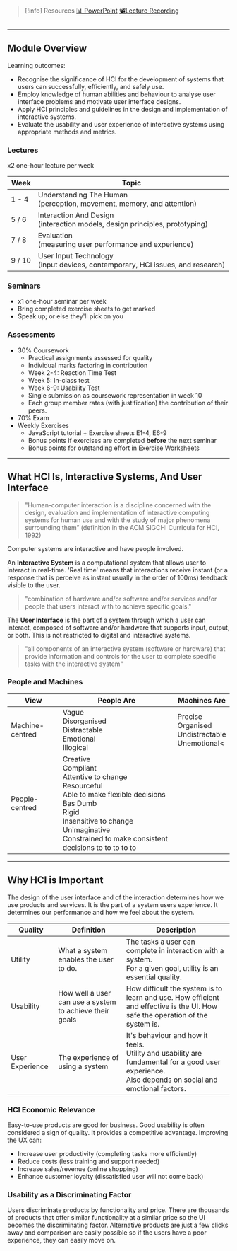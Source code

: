 > [!info] Resources
> [📊 PowerPoint](WK1.LC1.HCI_Introduction.pdf)
> [📽️Lecture Recording](https://lancaster.cloud.panopto.eu/Panopto/Pages/Viewer.aspx?id=85904c91-c018-4689-9321-b36300375cc7)

```table-of-contents

```

---
## Module Overview

Learning outcomes:
- Recognise the significance of HCI for the development of systems that users can successfully, efficiently, and safely use.
- Employ knowledge of human abilities and behaviour to analyse user interface problems and motivate user interface designs.
- Apply HCI principles and guidelines in the design and implementation of interactive systems.
- Evaluate the usability and user experience of interactive systems using appropriate methods and metrics.

### Lectures
x2 one-hour lecture per week

| Week   | Topic                                                                            |
| ------ | -------------------------------------------------------------------------------- |
| 1 - 4  | Understanding The Human<br>(perception, movement, memory, and attention)         |
| 5 / 6  | Interaction And Design<br>(interaction models, design principles, prototyping)   |
| 7 / 8  | Evaluation<br>(measuring user performance and experience)                        |
| 9 / 10 | User Input Technology<br>(input devices, contemporary, HCI issues, and research) |

### Seminars

- x1 one-hour seminar per week
- Bring completed exercise sheets to get marked
- Speak up; or else they'll pick on you
### Assessments

- 30% Coursework
	- Practical assignments assessed for quality
	- Individual marks factoring in contribution
	- Week 2-4: Reaction Time Test
	- Week 5: In-class test
	- Week 6-9: Usability Test
	- Single submission as coursework representation in week 10
	- Each group member rates (with justification) the contribution of their peers.
- 70% Exam
- Weekly Exercises
	- JavaScript tutorial + Exercise sheets E1-4, E6-9
	- Bonus points if exercises are completed **before** the next seminar
	- Bonus points for outstanding effort in Exercise Worksheets


---
## What HCI Is, Interactive Systems, And User Interface

> "Human-computer interaction is a discipline concerned with the design, evaluation and implementation of interactive computing systems for human use and with the study of major phenomena surrounding them” (definition in the ACM SIGCHI Curricula for HCI, 1992)


Computer systems are interactive and have people involved.

An **Interactive System** is a computational system that allows user to interact in real-time. 'Real time' means that interactions receive instant (or a response that is perceive as instant usually in the order of 100ms) feedback visible to the user. 

> "combination of hardware and/or software and/or services and/or people that users interact with to achieve specific goals."


The **User Interface** is the part of a system through which a user can interact, composed of software and/or hardware that supports input, output, or both. This is not restricted to digital and interactive systems. 

> "all components of an interactive system (software or hardware) that provide information and controls for the user to complete specific tasks with the interactive system"

### People and Machines

| View            | People Are                                                                                                         | Machines Are                                                                                             |
| --------------- | ------------------------------------------------------------------------------------------------------------------ | --------------------------------------------------------------------------------------------------- |
| Machine-centred | Vague<br>Disorganised<br>Distractable<br>Emotional<br>Illogical                                                    | Precise<br>Organised<br>Undistractable<br>Unemotional<                                                   |
| People-centred  | Creative<br>Compliant<br>Attentive to change<br>Resourceful<br>Able to make flexible decisions<br>Bas Dumb<br>Rigid<br>Insensitive to change<br>Unimaginative<br>Constrained to make consistent decisions to  to  to  to  to  |

---
## Why HCI is Important

The design of the user interface and of the interaction determines how we use products and services. It is the part of a system users experience. It determines our performance and how we feel about the system.

| Quality         | Definition                                              | Description                                                                                                                                            |
| --------------- | ------------------------------------------------------- | ------------------------------------------------------------------------------------------------------------------------------------------------------ |
| Utility         | What a system enables the user to do.                   | The tasks a user can complete in interaction with a system.<br>For a given goal, utility is an essential quality.                                      |
| Usability       | How well a user can use a system to achieve their goals | How difficult the system is to learn and use. How efficient and effective is the UI. How safe the operation of the system is.                          |
| User Experience | The experience of using a system                        | It's behaviour and how it feels.<br>Utility and usability are fundamental for a good user experience.<br>Also depends on social and emotional factors. |

### HCI Economic Relevance

Easy-to-use products are good for business. Good usability is often considered a sign of quality. It provides a competitive advantage. Improving the UX can:
- Increase user productivity (completing tasks more efficiently)
- Reduce costs (less training and support needed)
- Increase sales/revenue (online shopping)
- Enhance customer loyalty (dissatisfied user will not come back)

### Usability as a Discriminating Factor

Users discriminate products by functionality and price. There are thousands of products that offer similar functionality at a similar price so the UI becomes the discriminating factor. Alternative products are just a few clicks away and comparison are easily possible so if the users have a poor experience, they can easily move on.